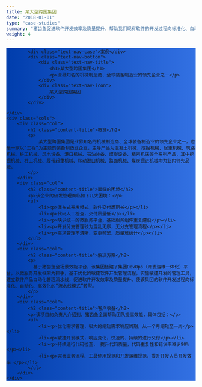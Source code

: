 ```yaml
---
title: 某大型跨国集团
date: "2018-01-01"
type: "case-studies"
summary: "猪齿鱼促进软件开发效率及质量提升，帮助我们现有软件的开发过程向标准化、自动化、高效化的“流水线模式”转型"
weight: 4
---
```


<section class="case-studies-detail-head">
	<div class="text-nav" style="background: url(/img/case_studies/banner.svg)no-repeat,-webkit-linear-gradient(0deg, #003DAC,#3371E3);">

			<div class="text-nav-case">案例</div>
			<div class="text-nav-bottom">
				<div class="text-nav-title">
					<h1>某大型跨国集团</h1>
					<p>业界知名的机械制造商、全球装备制造业的领先企业之一</p>
				</div>
				<div class="text-nav-icon">
					某大型跨国集团
				</div>
			</div>

	</div>
	<div class="cols">
		<div class="col">
			<h2 class="content-title">概览</h2>
			<p>
				某大型跨国集团是业界知名的机械制造商、全球装备制造业的领先企业之一，也是一家以“工程”为主题的装备制造业企业，主导产品为混凝土机械、挖掘机械、起重机械、筑路机械、桩工机械、风电设备、港口机械、石油装备、煤炭设备、精密机床等全系列产品，其中挖掘机械、桩工机械、履带起重机械、移动港口机械、路面机械、煤炭掘进机械均为业内领先品牌。
			</p>
		</div>
		<div class="col">
			<h2 class="content-title">面临的困境</h2>
			<p>该企业的研发管理面临如下几大困境：</p>
			<ul>
                <li><p>瀑布式开发模式，软件交付周期长</p></li>
                <li><p>代码人工检查，交付质量低</p></li>
                <li><p>缺少统一的微服务平台，基础服务组件重复建设</p></li>
                <li><p>开发分支管理较为混乱无序，无分支管理流程</p></li>
                <li><p>需求管理不清晰，变更频繁、质量难统计</p></li>
			</ul>
		</div>
		<div class="col">
			<h2 class="content-title">解决方案</h2>
			<p>
			  基于猪齿鱼全场景效能平台，该集团搭建了集团DevOps（开发运维一体化）平台，以微服务开发框架为抓手，基于优化的敏捷软件开发管理流程，实施敏捷开发的管理工具，建立软件产品自动化管理流水线，促进软件开发效率及质量提升。使该集团的软件开发过程向标准化、自动化、高效化的“流水线模式”转型。
			</p> 
		</div>
		<div class="col">
            <h2 class="content-title">客户收益</h2>
            <p>该项目的负责人介绍到，猪齿鱼全面帮助团队提高效能，具体包括：</p>
            <ul>
                <li><p>优化需求管理，极大的缩短需求响应周期，从一个月缩短至一周</p></li>
                <li><p>敏捷开发模式，响应变化，快速的、持续的进行交付</p></li>
                <li><p>持续进行代码检查， 提升代码质量，代码重复性和错误率减少90%</p></li>
                <li><p>完善业务流程、工具使用规范和开发运维规范，提升开发人员开发效率 </p></li>
            </ul>
        </div>
	</div>
</section>
